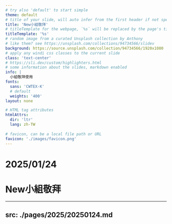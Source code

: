 ```yaml
---
# try also 'default' to start simple
theme: default
# title of your slide, will auto infer from the first header if not specified
title: 'New小組敬拜'
# titleTemplate for the webpage, `%s` will be replaced by the page's title
titleTemplate: '%s'
# random image from a curated Unsplash collection by Anthony
# like them? see https://unsplash.com/collections/94734566/slidev
background: https://source.unsplash.com/collection/94734566/1920x1080
# apply any windi css classes to the current slide
class: 'text-center'
# https://sli.dev/custom/highlighters.html
# some information about the slides, markdown enabled
info: |
  小組敬拜使用
fonts:
  sans: 'CWTEX-K'
  # default
  weights: '400'
layout: none

# HTML tag attributes
htmlAttrs:
  dir: 'ltr'
  lang: zh-TW
  
# favicon, can be a local file path or URL
favicon: './images/favicon.png'
---
```


 # 2025/01/24
 # New小組敬拜

---
src: ./pages/2025/20250124.md
---
